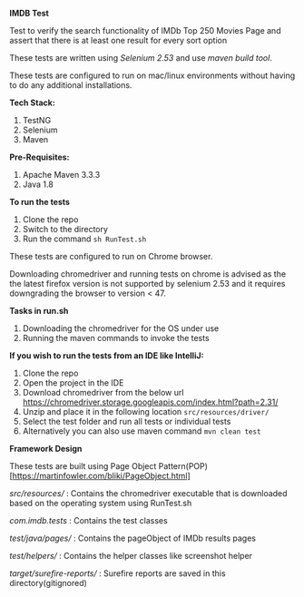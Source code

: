 **IMDB Test**

Test to verify the search functionality of IMDb Top 250 Movies Page and assert that there is at least one result for every sort option

These tests are written using _Selenium 2.53_ and use _maven build tool_.

These tests are configured to run on mac/linux environments without having to do any additional installations. 

**Tech Stack:**
1. TestNG
2. Selenium
3. Maven

**Pre-Requisites:**

1. Apache Maven 3.3.3
2. Java 1.8

**To run the tests**

1. Clone the repo
2. Switch to the directory
3. Run the command
`sh RunTest.sh`

These tests are configured to run on Chrome browser.

Downloading chromedriver and running tests on chrome is advised as the the latest firefox version is not supported by selenium 2.53 and it requires downgrading the browser to version < 47.


**Tasks in run.sh**

1. Downloading the chromedriver for the OS under use
2. Running the maven commands to invoke the tests


**If you wish to run the tests from an IDE like IntelliJ:**
1. Clone the repo
2. Open the project in the IDE
3. Download chromedriver from the below url https://chromedriver.storage.googleapis.com/index.html?path=2.31/
4. Unzip and place it in the following location
`src/resources/driver/`
5. Select the test folder and run all tests or individual tests
6. Alternatively you can also use maven command `mvn clean test`


**Framework Design**

These tests are built using Page Object Pattern(POP) [https://martinfowler.com/bliki/PageObject.html]

_src/resources/_  : Contains the chromedriver executable that is downloaded based on the operating system using RunTest.sh

_com.imdb.tests_ : Contains the test classes

_test/java/pages/_  : Contains the pageObject of IMDb results pages

_test/helpers/_  : Contains the helper classes like screenshot helper

_target/surefire-reports/_  : Surefire reports are saved in this directory(gitignored)

